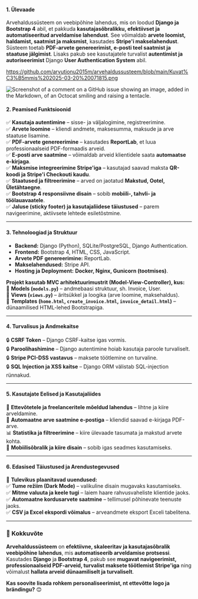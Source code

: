 #### **1. Ülevaade**  
Arvehaldussüsteem on veebipõhine lahendus, mis on loodud **Django ja Bootstrap 4** abil, et pakkuda **kasutajasõbralikku, efektiivset ja automatiseeritud arveldamise lahendust**. See võimaldab **arvete loomist, haldamist, saatmist ja maksmist**, kasutades **Stripe'i makselahendust**. Süsteem toetab **PDF-arvete genereerimist, e-posti teel saatmist ja staatuse jälgimist**. Lisaks pakub see kasutajatele turvalist **autentimist ja autoriseerimist** Django **User Authentication System** abil.

https://github.com/arvutionu2015m/arvehaldussusteem/blob/main/Kuvat%C3%B5mmis%202025-03-20%20071815.png

![Screenshot of a comment on a GitHub issue showing an image, added in the Markdown, of an Octocat smiling and raising a tentacle.](https://github.com/arvutionu2015m/arvehaldussusteem/blob/main/Kuvat%C3%B5mmis%202025-03-20%20071815.png)

#### **2. Peamised Funktsioonid**  
✅ **Kasutaja autentimine** – sisse- ja väljalogimine, registreerimine.  
✅ **Arvete loomine** – kliendi andmete, maksesumma, maksude ja arve staatuse lisamine.  
✅ **PDF-arvete genereerimine** – kasutades **ReportLab**, et luua professionaalseid PDF-formaadis arveid.  
✅ **E-posti arve saatmine** – võimaldab arveid klientidele saata **automaatse e-kirjaga**.  
✅ **Maksmise integreerimine Stripe'iga** – kasutajad saavad maksta **QR-koodi ja Stripe'i Checkouti kaudu**.  
✅ **Staatused ja filtreerimine** – arved on jaotatud **Makstud, Ootel, Ületähtaegne**.  
✅ **Bootstrap 4 responsiivne disain** – sobib **mobiili-, tahvli- ja töölauavaatele**.  
✅ **Jaluse (sticky footer) ja kasutajaliidese täiustused** – parem navigeerimine, aktiivsete lehtede esiletõstmine.

---

#### **3. Tehnoloogiad ja Struktuur**  
- **Backend:** Django (Python), SQLite/PostgreSQL, Django Authentication.  
- **Frontend:** Bootstrap 4, HTML, CSS, JavaScript.  
- **Arvete PDF genereerimine:** ReportLab.  
- **Makselahendused:** Stripe API.  
- **Hosting ja Deployment:** **Docker, Nginx, Gunicorn (tootmises)**.  

**Projekt kasutab MVC arhitektuurimustrit (Model-View-Controller), kus:**  
📌 **Models (`models.py`)** – andmebaasi struktuur, sh. Invoice, User.  
📌 **Views (`views.py`)** – äritsükkel ja loogika (arve loomine, maksehaldus).  
📌 **Templates (`home.html`, `create_invoice.html`, `invoice_detail.html`)** – dünaamilised HTML-lehed Bootstrapiga.  

---

#### **4. Turvalisus ja Andmekaitse**  
🔒 **CSRF Token** – Django CSRF-kaitse igas vormis.  
🔒 **Paroolihashimine** – Django autentimine hoiab kasutaja paroole turvaliselt.  
🔒 **Stripe PCI-DSS vastavus** – maksete töötlemine on turvaline.  
🔒 **SQL Injection ja XSS kaitse** – Django ORM välistab SQL-injection rünnakud.  

---

#### **5. Kasutajate Eelised ja Kasutajaliides**  
💼 **Ettevõtetele ja freelanceritele mõeldud lahendus** – lihtne ja kiire arveldamine.  
📩 **Automaatne arve saatmine e-postiga** – kliendid saavad e-kirjaga PDF-arve.  
📊 **Statistika ja filtreerimine** – kiire ülevaade tasumata ja makstud arvete kohta.  
📱 **Mobiilisõbralik ja kiire disain** – sobib igas seadmes kasutamiseks.  

---

#### **6. Edasised Täiustused ja Arendustegevused**  
🚀 **Tulevikus plaanitavad uuendused:**  
✅ **Tume režiim (Dark Mode)** – valikuline disain mugavaks kasutamiseks.  
✅ **Mitme valuuta ja keele tugi** – laiem haare rahvusvaheliste klientide jaoks.  
✅ **Automaatne kordusarvete saatmine** – tellimusel põhinevate teenuste jaoks.  
✅ **CSV ja Excel ekspordi võimalus** – arveandmete eksport Exceli tabelitena.  

---

### **📌 Kokkuvõte**
**Arvehaldussüsteem** on **efektiivne, skaleeritav ja kasutajasõbralik veebipõhine lahendus**, mis **automatiseerib arveldamise protsessi**. Kasutades **Django** ja **Bootstrap 4**, pakub see **mugavat navigeerimist, professionaalseid PDF-arveid, turvalist maksete töötlemist Stripe'iga** ning võimalust **hallata arveid dünaamiliselt ja turvaliselt**.

**Kas soovite lisada rohkem personaliseerimist, nt ettevõtte logo ja brändingu?** 😊
